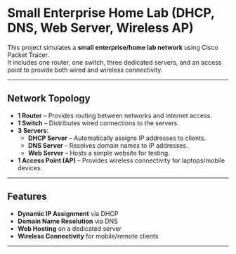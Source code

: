 #  Small Enterprise Home Lab (DHCP, DNS, Web Server, Wireless AP)

This project simulates a **small enterprise/home lab network** using Cisco Packet Tracer.  
It includes one router, one switch, three dedicated servers, and an access point to provide both wired and wireless connectivity.  

---

##  Network Topology

- **1 Router** – Provides routing between networks and internet access.  
- **1 Switch** – Distributes wired connections to the servers.  
- **3 Servers**:  
  - **DHCP Server** – Automatically assigns IP addresses to clients.  
  - **DNS Server** – Resolves domain names to IP addresses.  
  - **Web Server** – Hosts a simple website for testing.  
- **1 Access Point (AP)** – Provides wireless connectivity for laptops/mobile devices.  

---

##  Features

- **Dynamic IP Assignment** via DHCP  
- **Domain Name Resolution** via DNS  
- **Web Hosting** on a dedicated server  
- **Wireless Connectivity** for mobile/remote clients  

---
